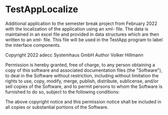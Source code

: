 # TestAppLocalize

Additional application to the semester break project from February 2022 with the localization of the application using an xml- file. The data is maintained in an excel file and provided in data structures which are then written to an xml- file. This file will be used in the TestApp program to label the interface components.


Copyright 2022 adecc Systemhaus GmbH
Author Volker Hillmann

Permission is hereby granted, free of charge, to any person obtaining a copy
of this software and associated documentation files (the "Software"), to deal
in the Software without restriction, including without limitation the rights
to use, copy, modify, merge, publish, distribute, sublicense, and/or sell
copies of the Software, and to permit persons to whom the Software is
furnished to do so, subject to the following conditions:

The above copyright notice and this permission notice shall be included in
all copies or substantial portions of the Software.
